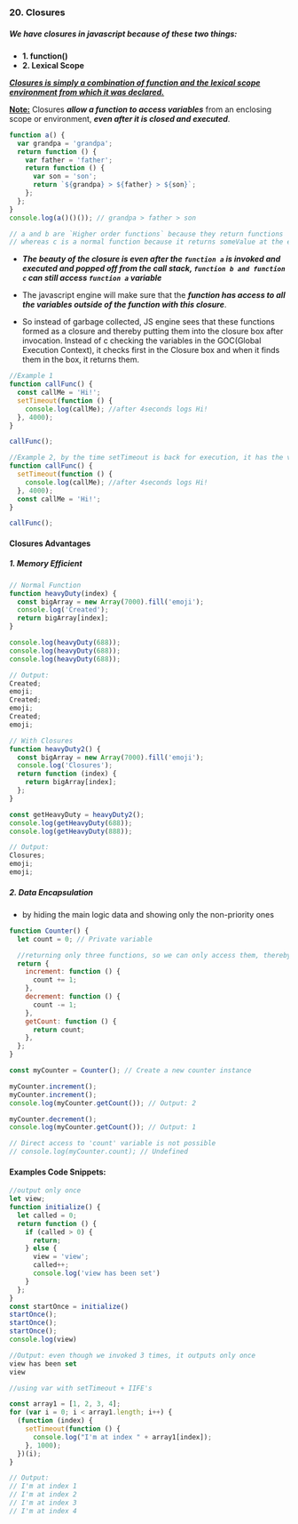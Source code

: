### 20. Closures

##### We have closures in javascript because of these two things:

- **1. function()**
- **2. Lexical Scope**

<u>**_Closures is simply a combination of function and the lexical scope environment from which it was declared._**</u>

<u><b>Note:</b></u> Closures **_allow a function to access variables_** from an enclosing scope or environment, **_even after it is closed and executed_**.

```js
function a() {
  var grandpa = 'grandpa';
  return function () {
    var father = 'father';
    return function () {
      var son = 'son';
      return `${grandpa} > ${father} > ${son}`;
    };
  };
}
console.log(a()()()); // grandpa > father > son

// a and b are `Higher order functions` because they return functions
// whereas c is a normal function because it returns someValue at the end
```

- **_The beauty of the closure is even after the `function a` is invoked and executed and popped off from the call stack, `function b and function c` can still access `function a` variable_**

- The javascript engine will make sure that the **_function has access to all the variables outside of the function with this closure_**.

- So instead of garbage collected, JS engine sees that these functions formed as a closure and thereby putting them into the closure box after invocation. Instead of c checking the variables in the GOC(Global Execution Context), it checks first in the Closure box and when it finds them in the box, it returns them.

```js
//Example 1
function callFunc() {
  const callMe = 'Hi!';
  setTimeout(function () {
    console.log(callMe); //after 4seconds logs Hi!
  }, 4000);
}

callFunc();
```

```js
//Example 2, by the time setTimeout is back for execution, it has the value of callMe variable
function callFunc() {
  setTimeout(function () {
    console.log(callMe); //after 4seconds logs Hi!
  }, 4000);
  const callMe = 'Hi!';
}

callFunc();
```

#### Closures Advantages

##### 1. Memory Efficient

```js
// Normal Function
function heavyDuty(index) {
  const bigArray = new Array(7000).fill('emoji');
  console.log('Created');
  return bigArray[index];
}

console.log(heavyDuty(688));
console.log(heavyDuty(688));
console.log(heavyDuty(688));

// Output:
Created;
emoji;
Created;
emoji;
Created;
emoji;
```

```js
// With Closures
function heavyDuty2() {
  const bigArray = new Array(7000).fill('emoji');
  console.log('Closures');
  return function (index) {
    return bigArray[index];
  };
}

const getHeavyDuty = heavyDuty2();
console.log(getHeavyDuty(688));
console.log(getHeavyDuty(888));

// Output:
Closures;
emoji;
emoji;
```

##### 2. Data Encapsulation

- by hiding the main logic data and showing only the non-priority ones

```js
function Counter() {
  let count = 0; // Private variable

  //returning only three functions, so we can only access them, thereby making count variable as a hidden variable
  return {
    increment: function () {
      count += 1;
    },
    decrement: function () {
      count -= 1;
    },
    getCount: function () {
      return count;
    },
  };
}

const myCounter = Counter(); // Create a new counter instance

myCounter.increment();
myCounter.increment();
console.log(myCounter.getCount()); // Output: 2

myCounter.decrement();
console.log(myCounter.getCount()); // Output: 1

// Direct access to 'count' variable is not possible
// console.log(myCounter.count); // Undefined
```

#### Examples Code Snippets:

```js
//output only once
let view;
function initialize() {
  let called = 0;
  return function () {
    if (called > 0) {
      return;
    } else {
      view = 'view';
      called++;
      console.log('view has been set')
    }
  };
}
const startOnce = initialize()
startOnce();
startOnce();
startOnce();
console.log(view)

//Output: even though we invoked 3 times, it outputs only once
view has been set
view
```

```js
//using var with setTimeout + IIFE's

const array1 = [1, 2, 3, 4];
for (var i = 0; i < array1.length; i++) {
  (function (index) {
    setTimeout(function () {
      console.log("I'm at index " + array1[index]);
    }, 1000);
  })(i);
}

// Output:
// I'm at index 1
// I'm at index 2
// I'm at index 3
// I'm at index 4
```
